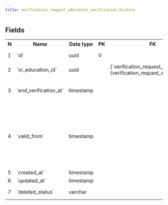 ```yaml
---
title: verification_request_education_verification_history 
---
```


## Fields

<table style="width: 100%">
    <colgroup>
       <col span="1" style="width: 3%;"/>
       <col span="1" style="width: 12%;"/>
       <col span="1" style="width: 10%;"/>
       <col span="1" style="width: 3%;"/>
       <col span="1" style="width: 12%;"/>
       <col span="1" style="width: 60%;"/>
    </colgroup>
  <tr>
    <th>N</th>
    <th>Name</th>
    <th>Data type</th>
    <th>PK</th>
    <th>FK</th>
    <th>Description</th>
  </tr>
<tr><td>1</td><td>`id`</td><td>uuid</td><td>V</td><td></td><td>surrogate key</td></tr>
<tr><td>2</td><td>`vr_education_id`</td><td>uuid</td><td></td><td>[`verification_request_education`](verification_request_education.md)</td><td></td></tr>
<tr><td>3</td><td>`end_verification_at`</td><td>timestamp</td><td></td><td></td><td>Date and time when verification finished</td></tr>
<tr><td>4</td><td>`valid_from`</td><td>timestamp</td><td></td><td></td><td>Business date and time starting from which the data that this record contains is valid</td></tr>
<tr><td>5</td><td>`created_at`</td><td>timestamp</td><td></td><td></td><td></td></tr>
<tr><td>6</td><td>`updated_at`</td><td>timestamp</td><td></td><td></td><td></td></tr>
<tr><td>7</td><td>`deleted_status`</td><td>varchar</td><td></td><td></td><td>ACTIVE, DELETED</td></tr>

</table>